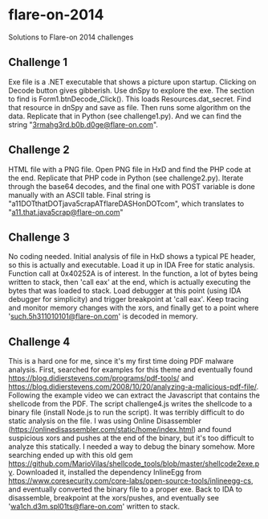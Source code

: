 # flare-on-2014
Solutions to Flare-on 2014 challenges

## Challenge 1
Exe file is a .NET executable that shows a picture upon startup. Clicking on Decode button gives gibberish. Use dnSpy to explore the exe.
The section to find is Form1.btnDecode_Click(). This loads Resources.dat_secret. Find that resource in dnSpy and save as file. Then runs some algorithm on the data.
Replicate that in Python (see challenge1.py). And we can find the string "3rmahg3rd.b0b.d0ge@flare-on.com".

## Challenge 2
HTML file with a PNG file. Open PNG file in HxD and find the PHP code at the end. Replicate that PHP code in Python (see challenge2.py). Iterate through the base64 decodes, and the final one with POST variable is done manually with an ASCII table. Final string is "a11DOTthatDOTjava5crapATflareDASHonDOTcom", which translates to "a11.that.java5crap@flare-on.com"

## Challenge 3
No coding needed. Initial analysis of file in HxD shows a typical PE header, so this is actually and executable. Load it up in IDA Free for static analysis. Function call at 0x40252A is of interest. In the function, a lot of bytes being written to stack, then 'call eax' at the end, which is actually executing the bytes that was loaded to stack. Load debugger at this point (using IDA debugger for simplicity) and trigger breakpoint at 'call eax'. Keep tracing and monitor memory changes with the xors, and finally get to a point where 'such.5h311010101@flare-on.com' is decoded in memory.

## Challenge 4
This is a hard one for me, since it's my first time doing PDF malware analysis. First, searched for examples for this theme and eventually found https://blog.didierstevens.com/programs/pdf-tools/ and https://blog.didierstevens.com/2008/10/20/analyzing-a-malicious-pdf-file/. Following the example video we can extract the Javascript that contains the shellcode from the PDF. The script challenge4.js writes the shellcode to a binary file (install Node.js to run the script). It was terribly difficult to do static analysis on the file. I was using Online Disassembler (https://onlinedisassembler.com/static/home/index.html) and found suspicious xors and pushes at the end of the binary, but it's too difficult to analyze this statically. I needed a way to debug the binary somehow. More searching ended up with this old gem https://github.com/MarioVilas/shellcode_tools/blob/master/shellcode2exe.py. Downloaded it, installed the dependency InlineEgg from https://www.coresecurity.com/core-labs/open-source-tools/inlineegg-cs, and eventually converted the binary file to a proper exe. Back to IDA to disassemble, breakpoint at the xors/pushes, and eventually see 'wa1ch.d3m.spl01ts@flare-on.com' written to stack.
